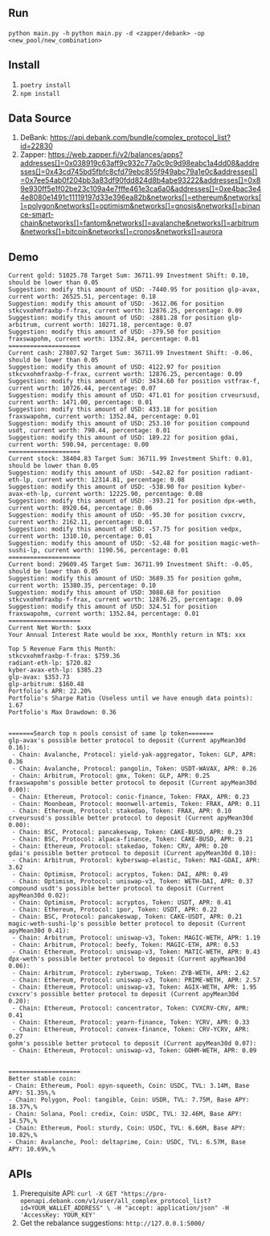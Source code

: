 
## Run

`python main.py -h`
`python main.py -d <zapper/debank> -op <new_pool/new_combination>`

## Install

1. `poetry install`
2. `npm install`

## Data Source

1. DeBank: https://api.debank.com/bundle/complex_protocol_list?id=22830
2. Zapper: https://web.zapper.fi/v2/balances/apps?addresses[]=0x038919c63aff9c932c77a0c9c9d98eabc1a4dd08&addresses[]=0x43cd745bd5fbfc8cfd79ebc855f949abc79a1e0c&addresses[]=0x7ee54ab0f204bb3a83df90fdd824d8b4abe93222&addresses[]=0x89e930ff5e1f02be23c109a4e7fffe461e3ca6a0&addresses[]=0xe4bac3e44e8080e1491c11119197d33e396ea82b&networks[]=ethereum&networks[]=polygon&networks[]=optimism&networks[]=gnosis&networks[]=binance-smart-chain&networks[]=fantom&networks[]=avalanche&networks[]=arbitrum&networks[]=bitcoin&networks[]=cronos&networks[]=aurora

## Demo

```
Current gold: 51025.78 Target Sum: 36711.99 Investment Shift: 0.10, should be lower than 0.05
Suggestion: modify this amount of USD: -7440.95 for position glp-avax, current worth: 26525.51, percentage: 0.18
Suggestion: modify this amount of USD: -3612.06 for position stkcvxohmfraxbp-f-frax, current worth: 12876.25, percentage: 0.09
Suggestion: modify this amount of USD: -2881.28 for position glp-arbitrum, current worth: 10271.18, percentage: 0.07
Suggestion: modify this amount of USD: -379.50 for position fraxswapohm, current worth: 1352.84, percentage: 0.01
====================
Current cash: 27807.92 Target Sum: 36711.99 Investment Shift: -0.06, should be lower than 0.05
Suggestion: modify this amount of USD: 4122.97 for position stkcvxohmfraxbp-f-frax, current worth: 12876.25, percentage: 0.09
Suggestion: modify this amount of USD: 3434.60 for position vstfrax-f, current worth: 10726.44, percentage: 0.07
Suggestion: modify this amount of USD: 471.01 for position crveursusd, current worth: 1471.00, percentage: 0.01
Suggestion: modify this amount of USD: 433.18 for position fraxswapohm, current worth: 1352.84, percentage: 0.01
Suggestion: modify this amount of USD: 253.10 for position compound usdt, current worth: 790.44, percentage: 0.01
Suggestion: modify this amount of USD: 189.22 for position gdai, current worth: 590.94, percentage: 0.00
====================
Current stock: 38404.83 Target Sum: 36711.99 Investment Shift: 0.01, should be lower than 0.05
Suggestion: modify this amount of USD: -542.82 for position radiant-eth-lp, current worth: 12314.81, percentage: 0.08
Suggestion: modify this amount of USD: -538.90 for position kyber-avax-eth-lp, current worth: 12225.90, percentage: 0.08
Suggestion: modify this amount of USD: -393.21 for position dpx-weth, current worth: 8920.64, percentage: 0.06
Suggestion: modify this amount of USD: -95.30 for position cvxcrv, current worth: 2162.11, percentage: 0.01
Suggestion: modify this amount of USD: -57.75 for position vedpx, current worth: 1310.10, percentage: 0.01
Suggestion: modify this amount of USD: -52.48 for position magic-weth-sushi-lp, current worth: 1190.56, percentage: 0.01
====================
Current bond: 29609.45 Target Sum: 36711.99 Investment Shift: -0.05, should be lower than 0.05
Suggestion: modify this amount of USD: 3689.35 for position gohm, current worth: 15380.35, percentage: 0.10
Suggestion: modify this amount of USD: 3088.68 for position stkcvxohmfraxbp-f-frax, current worth: 12876.25, percentage: 0.09
Suggestion: modify this amount of USD: 324.51 for position fraxswapohm, current worth: 1352.84, percentage: 0.01
====================
Current Net Worth: $xxx
Your Annual Interest Rate would be xxx, Monthly return in NT$: xxx

Top 5 Revenue Farm this Month:
stkcvxohmfraxbp-f-frax: $759.36
radiant-eth-lp: $720.82
kyber-avax-eth-lp: $385.23
glp-avax: $353.73
glp-arbitrum: $160.48
Portfolio's APR: 22.20%
Portfolio's Sharpe Ratio (Useless until we have enough data points): 1.67
Portfolio's Max Drawdown: 0.36


=======Search top n pools consist of same lp token=======
glp-avax's possible better protocol to deposit (Current apyMean30d 0.16):
 - Chain: Avalanche, Protocol: yield-yak-aggregator, Token: GLP, APR: 0.36
 - Chain: Avalanche, Protocol: pangolin, Token: USDT-WAVAX, APR: 0.26
 - Chain: Arbitrum, Protocol: gmx, Token: GLP, APR: 0.25
fraxswapohm's possible better protocol to deposit (Current apyMean30d 0.00):
 - Chain: Ethereum, Protocol: conic-finance, Token: FRAX, APR: 0.23
 - Chain: Moonbeam, Protocol: moonwell-artemis, Token: FRAX, APR: 0.11
 - Chain: Ethereum, Protocol: stakedao, Token: FRAX, APR: 0.10
crveursusd's possible better protocol to deposit (Current apyMean30d 0.00):
 - Chain: BSC, Protocol: pancakeswap, Token: CAKE-BUSD, APR: 0.23
 - Chain: BSC, Protocol: alpaca-finance, Token: CAKE-BUSD, APR: 0.21
 - Chain: Ethereum, Protocol: stakedao, Token: CRV, APR: 0.20
gdai's possible better protocol to deposit (Current apyMean30d 0.10):
 - Chain: Arbitrum, Protocol: kyberswap-elastic, Token: MAI-GDAI, APR: 3.62
 - Chain: Optimism, Protocol: acryptos, Token: DAI, APR: 0.49
 - Chain: Optimism, Protocol: uniswap-v3, Token: WETH-DAI, APR: 0.37
compound usdt's possible better protocol to deposit (Current apyMean30d 0.02):
 - Chain: Optimism, Protocol: acryptos, Token: USDT, APR: 0.41
 - Chain: Ethereum, Protocol: ipor, Token: USDT, APR: 0.22
 - Chain: BSC, Protocol: pancakeswap, Token: CAKE-USDT, APR: 0.21
magic-weth-sushi-lp's possible better protocol to deposit (Current apyMean30d 0.41):
 - Chain: Arbitrum, Protocol: uniswap-v3, Token: MAGIC-WETH, APR: 1.19
 - Chain: Arbitrum, Protocol: beefy, Token: MAGIC-ETH, APR: 0.53
 - Chain: Ethereum, Protocol: uniswap-v3, Token: MATIC-WETH, APR: 0.43
dpx-weth's possible better protocol to deposit (Current apyMean30d 0.06):
 - Chain: Arbitrum, Protocol: zyberswap, Token: ZYB-WETH, APR: 2.62
 - Chain: Ethereum, Protocol: uniswap-v3, Token: PRIME-WETH, APR: 2.57
 - Chain: Ethereum, Protocol: uniswap-v3, Token: AGIX-WETH, APR: 1.95
cvxcrv's possible better protocol to deposit (Current apyMean30d 0.20):
 - Chain: Ethereum, Protocol: concentrator, Token: CVXCRV-CRV, APR: 0.41
 - Chain: Ethereum, Protocol: yearn-finance, Token: YCRV, APR: 0.33
 - Chain: Ethereum, Protocol: convex-finance, Token: CRV-YCRV, APR: 0.27
gohm's possible better protocol to deposit (Current apyMean30d 0.07):
 - Chain: Ethereum, Protocol: uniswap-v3, Token: GOHM-WETH, APR: 0.09


====================
Better stable coin:
- Chain: Ethereum, Pool: opyn-squeeth, Coin: USDC, TVL: 3.14M, Base APY: 51.35%,%
- Chain: Polygon, Pool: tangible, Coin: USDR, TVL: 7.75M, Base APY: 18.37%,%
- Chain: Solana, Pool: credix, Coin: USDC, TVL: 32.46M, Base APY: 14.57%,%
- Chain: Ethereum, Pool: sturdy, Coin: USDC, TVL: 6.66M, Base APY: 10.82%,%
- Chain: Avalanche, Pool: deltaprime, Coin: USDC, TVL: 6.57M, Base APY: 10.69%,%
```

## APIs

1. Prerequisite API: `curl -X GET "https://pro-openapi.debank.com/v1/user/all_complex_protocol_list?id=YOUR_WALLET_ADDRESS" \
    -H "accept: application/json" -H 'AccessKey: YOUR_KEY'`
2. Get the rebalance suggestions: `http://127.0.0.1:5000/`